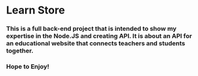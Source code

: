 # Learn Store
### This is a full back-end project that is intended to show my expertise in the Node.JS and creating API. It is about an API for an educational website that connects teachers and students together.

### Hope to Enjoy!

